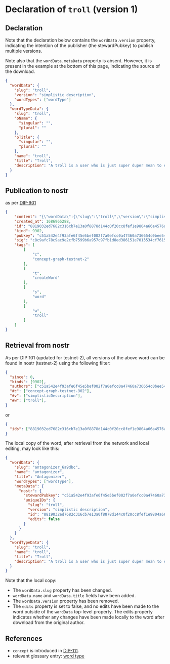 # Declaration of `troll` (version 1)

## Declaration

Note that the declaration below contains the `wordData.version` property, indicating the intention of the publisher (the stewardPubkey) to publish multiple versions.

Note also that the `wordData.metaData` property is absent. However, it is present in the example at the bottom of this page, indicating the source of the download.

```json
{
  "wordData": {
    "slug": "troll",
    "version": "simplistic description",
    "wordTypes": ["wordType"]
  },
  "wordTypeData": {
    "slug": "troll",
    "oName": {
      "singular": "",
      "plural": ""
    },
    "oTitle": {
      "singular": "",
      "plural": ""
    },
    "name": "troll",
    "title": "Troll",
    "description": "A troll is a user who is just super duper mean to everyone, all the time."
  }
}
```

## Publication to nostr

as per [DIP-901](../../networking/nostr/901.md)

```json
{
    "content": "{\"wordData\":{\"slug\":\"troll\",\"version\":\"simplistic description\",\"wordTypes\":[\"wordType\"]},\"wordTypeData\":{\"slug\":\"troll\",\"name\":\"troll\",\"title\":\"Troll\",\"description\":\"A troll is a user who is just super duper mean to everyone, all the time.\"}}",
    "created_at": 1686965288,
    "id": "8819032ed7682c316cb7e13a0f8878d144c0f20cc8fef1e9804a66a4576a9dbc",
    "kind": 9902,
    "pubkey": "c51a542e4f93afe6f45e5bef002f7a0efcc0a47460a736654c0bee5402c482fa",
    "sig": "c8c9afc78c9ac9e2cfb7599b6a957c97fb1d8ed386151e7013534cf761513c447e850021472071c843d8e2e741704664bda175649186f95dfe85b44185659882",
    "tags": [
        [
            "c",
            "concept-graph-testnet-2"
        ],
        [
            "t",
            "createWord"
        ],
        [
            "s",
            "word"
        ],
        [
            "w",
            "troll"
        ]
    ]
}
```

## Retrieval from nostr

As per DIP 101 (updated for testnet-2), all versions of the above word can be found in nostr (testnet-2) using the following filter:

```json
{
  "since": 0,
  "kinds": [9902],
  "authors": ["c51a542e4f93afe6f45e5bef002f7a0efcc0a47460a736654c0bee5402c482fa"],
  "#c": ["concept-graph-testnet-902"],
  "#v": ["simplisticDescription"],
  "#w": ["troll"],
}
```

or

```json
{
  "ids": ["8819032ed7682c316cb7e13a0f8878d144c0f20cc8fef1e9804a66a4576a9dbc"],
}
```

The local copy of the word, after retrieval from the network and local editing, may look like this:

```json
{
  "wordData": {
    "slug": "antagonizer_6a9dbc",
    "name": "antagonizer",
    "title": "Antagonizer",
    "wordTypes": ["wordType"],
    "metaData": {
      "nostr": {
        "stewardPubkey": "c51a542e4f93afe6f45e5bef002f7a0efcc0a47460a736654c0bee5402c482fa",
        "uniqueIDs": {
          "slug": "troll",
          "version": "simplistic description",
          "id": "8819032ed7682c316cb7e13a0f8878d144c0f20cc8fef1e9804a66a4576a9dbc",
          "edits": false
        }
      }
    }
  },
  "wordTypeData": {
    "slug": "troll",
    "name": "troll",
    "title": "Troll",
    "description": "A troll is a user who is just super duper mean to everyone, all the time."
  }
}
```

Note that the local copy:
- The `wordData.slug` property has been changed.
- `wordData.name` and `wordData.title` fields have been added.
- The `wordData.version` property has been removed.
- The `edits` property is set to false, and no edits have been made to the word outside of the `wordData` top-level property. The edits property indicates whether any changes have been made locally to the word after download from the original author. 

## References

- `concept` is introduced in [DIP-111](../111.md).
- relevant glossary entry: [word type](../../../glossary/wordType.md)
